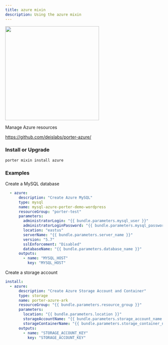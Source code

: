 ```yaml
---
title: azure mixin
description: Using the azure mixin
---
```


<img src="/images/mixins/azure.png" class="mixin-logo" style="width: 300px"/>

Manage Azure resources

https://github.com/deislabs/porter-azure/

### Install or Upgrade
```
porter mixin install azure
```

### Examples

Create a MySQL database
```yaml
  - azure:
      description: "Create Azure MySQL"
      type: mysql
      name: mysql-azure-porter-demo-wordpress
      resourceGroup: "porter-test"
      parameters:
        administratorLogin: "{{ bundle.parameters.mysql_user }}"
        administratorLoginPassword: "{{ bundle.parameters.mysql_password }}"
        location: "eastus"
        serverName: "{{ bundle.parameters.server_name }}"
        version: "5.7"
        sslEnforcement: "Disabled"
        databaseName: "{{ bundle.parameters.database_name }}"
      outputs:
        - name: "MYSQL_HOST"
          key: "MYSQL_HOST"
```

Create a storage account
```yaml
install:
  - azure:
      description: "Create Azure Storage Account and Container"
      type: storage
      name: porter-azure-ark
      resourceGroup: "{{ bundle.parameters.resource_group }}"
      parameters:
        location: "{{ bundle.parameters.location }}"
        storageAccountName: "{{ bundle.parameters.storage_account_name }}"
        storageContainerName: "{{ bundle.parameters.storage_container_name }}"
      outputs:
        - name: "STORAGE_ACCOUNT_KEY"
          key: "STORAGE_ACCOUNT_KEY"
```
